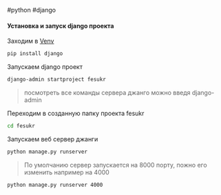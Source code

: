 #python #django
#### Установка и запуск django проекта
Заходим в [Venv](../../linux/venv/venv.md)
```bash
pip install django
```
Запускаем django проект
```bash
django-admin startproject fesukr
```
> посмотреть все команды сервера джанго можно введя django-admin

 Переходим в созданную папку проекта fesukr
```bash
cd fesukr
```
Запускаем веб сервер джанги
```bash
python manage.py runserver
```
> По умолчанию сервер запускается на 8000 порту, пожно его изменить например на 4000
```bash
python manage.py runserver 4000
```